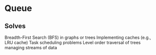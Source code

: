 # Queue

## Solves

Breadth-First Search (BFS) in graphs or trees
Implementing caches (e.g., LRU cache)
Task scheduling problems
Level order traversal of trees
managing streams of data
